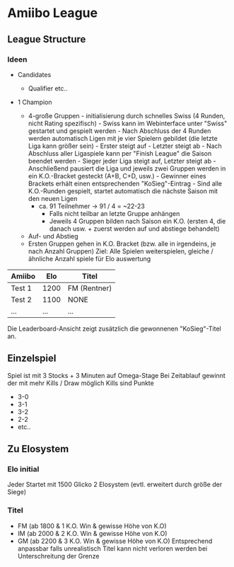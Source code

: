 # Amiibo League

## League Structure

### Ideen 
 - Candidates 
	 - Qualifier etc..

- 1 Champion
	- 4-große Gruppen
                - initialisierung durch schnelles Swiss (4 Runden, nicht Rating spezifisch)
                - Swiss kann im Webinterface unter "Swiss" gestartet und gespielt werden
                - Nach Abschluss der 4 Runden werden automatisch Ligen mit je vier Spielern gebildet (die letzte Liga kann größer sein)
                - Erster steigt auf
                - Letzter steigt ab
                - Nach Abschluss aller Ligaspiele kann per "Finish League" die Saison beendet werden
                        - Sieger jeder Liga steigt auf, Letzter steigt ab
                        - Anschließend pausiert die Liga und jeweils zwei Gruppen werden in ein K.O.-Bracket gesteckt (A+B, C+D, usw.)
                        - Gewinner eines Brackets erhält einen entsprechenden "KoSieg"-Eintrag
                        - Sind alle K.O.-Runden gespielt, startet automatisch die nächste Saison mit den neuen Ligen
		- ca. 91 Teilnehmer -> 91 / 4 = ~22-23
			- Falls nicht teilbar an letzte Gruppe anhängen
			- Jeweils 4 Gruppen bilden nach Saison ein K.O. (ersten 4, die danach usw. + zuerst werden auf und abstiege behandelt)
	- Auf- und Abstieg
	- Ersten Gruppen gehen in K.O. Bracket (bzw. alle in irgendeins, je nach Anzahl Gruppen)
Ziel: Alle Spielen weiterspielen, gleiche / ähnliche Anzahl spiele für Elo auswertung

| Amiibo | Elo | Titel |
|---------|--------| - |
| Test 1 | 1200 | FM (Rentner) |
| Test 2 | 1100 | NONE |
| ... | ... | ... |

Die Leaderboard-Ansicht zeigt zusätzlich die gewonnenen "KoSieg"-Titel an.

## Einzelspiel

Spiel ist mit 3 Stocks + 3 Minuten auf Omega-Stage
Bei Zeitablauf gewinnt der mit mehr Kills / Draw möglich
Kills sind Punkte
- 3-0
- 3-1
- 3-2
- 2-2
- etc..


## Zu Elosystem

### Elo initial
Jeder Startet mit 1500
Glicko 2 Elosystem (evtl. erweitert durch größe der Siege)


### Titel
- FM (ab 1800 & 1 K.O. Win & gewisse Höhe von K.O)  
- IM (ab 2000 & 2 K.O. Win & gewisse Höhe von K.O)
- GM (ab 2200 & 3 K.O. Win & gewisse Höhe von K.O)
Entsprechend anpassbar falls unrealistisch
Titel kann nicht verloren werden bei Unterschreitung der Grenze
